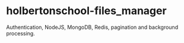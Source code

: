 # holbertonschool-files_manager
Authentication, NodeJS, MongoDB, Redis, pagination and background processing.
